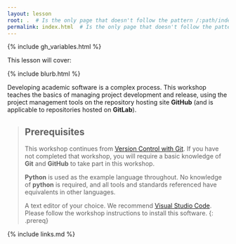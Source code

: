 ```yaml
---
layout: lesson
root: .  # Is the only page that doesn't follow the pattern /:path/index.html
permalink: index.html  # Is the only page that doesn't follow the pattern /:path/index.html
---
```


{% include gh_variables.html %}

<p>This lesson will cover:</p>
{% include blurb.html %}

Developing academic software is a complex process. This workshop teaches the basics of managing project development and release, using the project management tools on the repository hosting site **GitHub** (and is applicable to repositories hosted on **GitLab**).

> ## Prerequisites
>
> This workshop continues from [Version Control with Git](https://southampton-rsg.github.io/swc-git-novice/). If you have not completed that workshop, you will require a basic knowledge of **Git** and **GitHub** to take part in this workshop.
>
> **Python** is used as the example language throughout. No knowledge of **python** is required, and all tools and standards referenced have equivalents in other languages.
>
> A text editor of your choice. We recommend [Visual Studio Code](https://code.visualstudio.com/). Please follow the workshop instructions to install this software.
{: .prereq}


[curriculum-handbook]: https://carpentries.github.io/curriculum-development/
[tech-intro]: https://carpentries.github.io/curriculum-development/technological-introductions.html

{% include links.md %}

